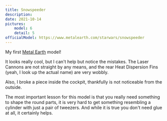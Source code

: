 ```yaml
---
title: Snowspeeder
description:
date: 2021-10-14
pictures:
    model: 6
    detail: 5
officialModel: https://www.metalearth.com/starwars/snowspeeder
---
```


My first [Metal Earth](https://www.metalearth.com/) model!

It looks really cool, but I can't help but notice the mistakes. The Laser Cannons are not straight by any means, and the
rear Heat Dispersion Fins (yeah, I look up the actual name) are very wobbly.

Also, I broke a piece inside the cockpit, thankfully is not noticeable from the outside.

The most important lesson for this model is that you really need something to shape the round parts, it is very hard to
get something resembling a cylinder with just a pair of tweezers. And while it is true you don't need glue at all, it
certainly helps.
